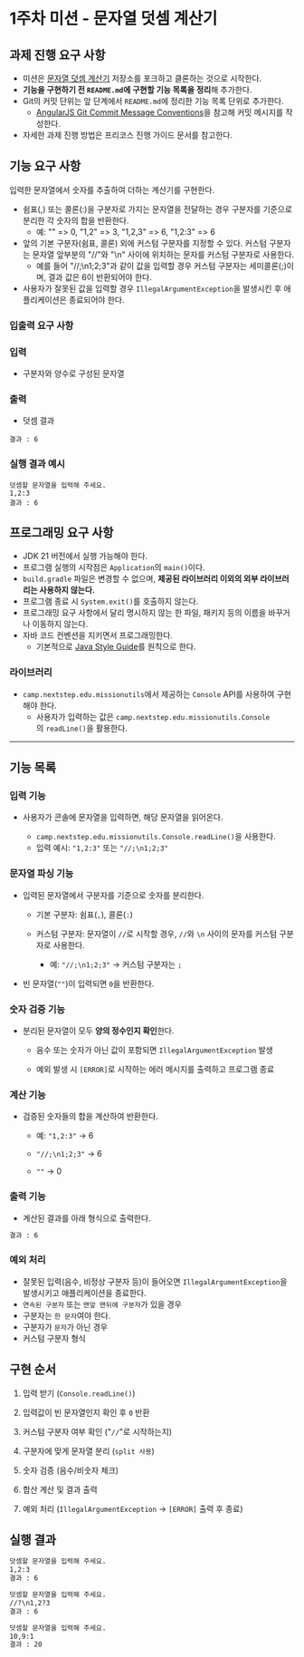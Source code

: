 # 1주차 미션 - 문자열 덧셈 계산기

## 과제 진행 요구 사항
- 미션은 [문자열 덧셈 계산기](https://github.com/woowacourse-precourse/java-calculator-8) 저장소를 포크하고 클론하는 것으로 시작한다.
- **기능을 구현하기 전 `README.md`에 구현할 기능 목록을 정리**해 추가한다.
- Git의 커밋 단위는 앞 단계에서 `README.md`에 정리한 기능 목록 단위로 추가한다.
    - [AngularJS Git Commit Message Conventions](https://gist.github.com/stephenparish/9941e89d80e2bc58a153)을 참고해 커밋 메시지를 작성한다.
- 자세한 과제 진행 방법은 프리코스 진행 가이드 문서를 참고한다.

## 기능 요구 사항
입력한 문자열에서 숫자를 추출하여 더하는 계산기를 구현한다.

- 쉼표(,) 또는 콜론(:)을 구분자로 가지는 문자열을 전달하는 경우 구분자를 기준으로 분리한 각 숫자의 합을 반환한다.
    - 예: "" => 0, "1,2" => 3, "1,2,3" => 6, "1,2:3" => 6
- 앞의 기본 구분자(쉼표, 콜론) 외에 커스텀 구분자를 지정할 수 있다. 커스텀 구분자는 문자열 앞부분의 "//"와 "\n" 사이에 위치하는 문자를 커스텀 구분자로 사용한다.
    - 예를 들어 "//;\n1;2;3"과 같이 값을 입력할 경우 커스텀 구분자는 세미콜론(;)이며, 결과 값은 6이 반환되어야 한다.
- 사용자가 잘못된 값을 입력할 경우 `IllegalArgumentException`을 발생시킨 후 애플리케이션은 종료되어야 한다.

### **입출력 요구 사항**

### **입력**

- 구분자와 양수로 구성된 문자열

### **출력**

- 덧셈 결과

```
결과 : 6
```

### **실행 결과 예시**

```
덧셈할 문자열을 입력해 주세요.
1,2:3
결과 : 6
```

## 프로그래밍 요구 사항
- JDK 21 버전에서 실행 가능해야 한다.
- 프로그램 실행의 시작점은 `Application`의 `main()`이다.
- `build.gradle` 파일은 변경할 수 없으며, **제공된 라이브러리 이외의 외부 라이브러리는 사용하지 않는다.**
- 프로그램 종료 시 `System.exit()`를 호출하지 않는다.
- 프로그래밍 요구 사항에서 달리 명시하지 않는 한 파일, 패키지 등의 이름을 바꾸거나 이동하지 않는다.
- 자바 코드 컨벤션을 지키면서 프로그래밍한다.
    - 기본적으로 [Java Style Guide](https://github.com/woowacourse/woowacourse-docs/blob/main/styleguide/java)를 원칙으로 한다.

### **라이브러리**

- `camp.nextstep.edu.missionutils`에서 제공하는 `Console` API를 사용하여 구현해야 한다.
    - 사용자가 입력하는 값은 `camp.nextstep.edu.missionutils.Console`의 `readLine()`을 활용한다.

---

## 기능 목록
### 입력 기능

- 사용자가 콘솔에 문자열을 입력하면, 해당 문자열을 읽어온다.

    - `camp.nextstep.edu.missionutils.Console.readLine()`을 사용한다.
    - 입력 예시: `"1,2:3"` 또는 `"//;\n1;2;3"`

### 문자열 파싱 기능

- 입력된 문자열에서 구분자를 기준으로 숫자를 분리한다.

    - 기본 구분자: 쉼표(`,`), 콜론(`:`)

    - 커스텀 구분자: 문자열이 `//`로 시작할 경우, `//`와 `\n` 사이의 문자를 커스텀 구분자로 사용한다.

        - 예: `"//;\n1;2;3"` → 커스텀 구분자는 `;`

- 빈 문자열(`""`)이 입력되면 `0`을 반환한다.

### 숫자 검증 기능

- 분리된 문자열이 모두 **양의 정수인지 확인**한다.

    - 음수 또는 숫자가 아닌 값이 포함되면 `IllegalArgumentException` 발생

    - 예외 발생 시 `[ERROR]`로 시작하는 에러 메시지를 출력하고 프로그램 종료

### 계산 기능

- 검증된 숫자들의 합을 계산하여 반환한다.

    - 예: `"1,2:3"` → 6

    - `"//;\n1;2;3"` → 6

    - `""` → 0

### 출력 기능

- 계산된 결과를 아래 형식으로 출력한다.

```bash
결과 : 6
```

### 예외 처리

- 잘못된 입력(음수, 비정상 구분자 등)이 들어오면 `IllegalArgumentException`을 발생시키고 애플리케이션을 종료한다.
- `연속된 구분자` 또는 `맨앞 맨뒤에 구분자`가 있을 경우
- 구분자는 `한 문자`여야 한다.
- 구분자가 `문자`가 아닌 경우
- 커스텀 구분자 형식


## 구현 순서
1. 입력 받기 (`Console.readLine()`)

2. 입력값이 빈 문자열인지 확인 후 `0` 반환

3. 커스텀 구분자 여부 확인 ("`//`"로 시작하는지)

4. 구분자에 맞게 문자열 분리 (`split 사용`)

5. 숫자 검증 (음수/비숫자 체크)

6. 합산 계산 및 결과 출력

7. 예외 처리 (`IllegalArgumentException` → `[ERROR]` 출력 후 종료)

## 실행 결과
```bash
덧셈할 문자열을 입력해 주세요.
1,2:3
결과 : 6
````
```bash
덧셈할 문자열을 입력해 주세요.
//?\n1,2?3
결과 : 6
````
```bash
덧셈할 문자열을 입력해 주세요.
10,9:1
결과 : 20
````